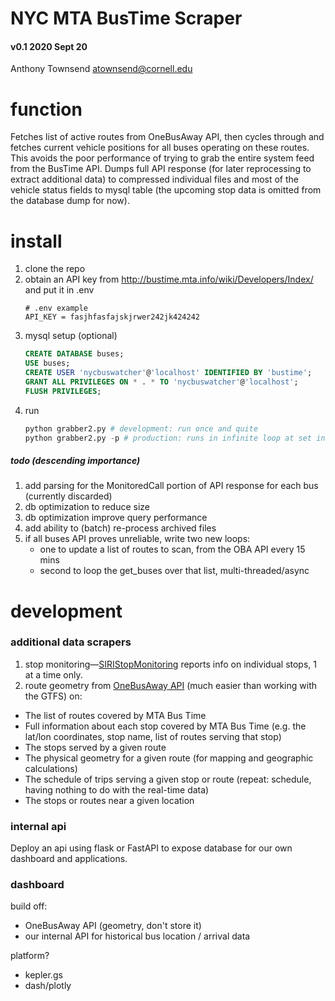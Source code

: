 # NYC MTA BusTime Scraper
#### v0.1 2020 Sept 20
Anthony Townsend <atownsend@cornell.edu>

# function

Fetches list of active routes from OneBusAway API, then cycles through and fetches current vehicle positions for all buses operating on these routes. This avoids the poor performance of trying to grab the entire system feed from the BusTime API. Dumps full API response (for later reprocessing to extract additional data) to compressed individual files and most of the vehicle status fields to mysql table (the upcoming stop data is omitted from the database dump for now).


# install

1. clone the repo
2. obtain an API key from http://bustime.mta.info/wiki/Developers/Index/ and put it in .env
    ```
    # .env example
    API_KEY = fasjhfasfajskjrwer242jk424242
    ```
3. mysql setup (optional)
    ```sql
    CREATE DATABASE buses;
    USE buses;
    CREATE USER 'nycbuswatcher'@'localhost' IDENTIFIED BY 'bustime';
    GRANT ALL PRIVILEGES ON * . * TO 'nycbuswatcher'@'localhost';
    FLUSH PRIVILEGES;
 
    ```
3. run
    ```python
    python grabber2.py # development: run once and quite
    python grabber2.py -p # production: runs in infinite loop at set interval using scheduler (hardcoded for now)
    ```

##### todo (descending importance)
1. add parsing for the MonitoredCall portion of API response for each bus (currently discarded)
5. db optimization to reduce size
6. db optimization improve query performance
1. add ability to (batch) re-process archived files 
5. if all buses API proves unreliable, write two new loops:
    - one to update a list of routes to scan, from the OBA API every 15 mins
    - second to loop the get_buses over that list, multi-threaded/async

# development


### additional data scrapers

1. stop monitoring—[SIRIStopMonitoring](http://bustime.mta.info/wiki/Developers/SIRIStopMonitoring) reports info on individual stops, 1 at a time only.
2. route geometry from [OneBusAway API](http://bustime.mta.info/wiki/Developers/OneBusAwayRESTfulAPI) (much easier than working with the GTFS) on:
- The list of routes covered by MTA Bus Time
- Full information about each stop covered by MTA Bus Time (e.g. the lat/lon coordinates, stop name, list of routes serving that stop)
- The stops served by a given route
- The physical geometry for a given route (for mapping and geographic calculations)
- The schedule of trips serving a given stop or route (repeat: schedule, having nothing to do with the real-time data)
- The stops or routes near a given location



### internal api

Deploy an api using flask or FastAPI to expose database for our own dashboard and applications.

### dashboard

build off:
- OneBusAway API (geometry, don't store it)
- our internal API for historical bus location / arrival data

platform?
- kepler.gs
- dash/plotly


